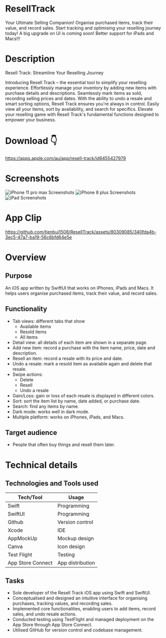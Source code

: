 # ResellTrack
Your Ultimate Selling Companion! Organise purchased items, track their value, and record sales. Start tracking and optimising your reselling journey today!
A big upgrade on UI is coming soon! Better support for iPads and Macs!!!

# Description

Resell Track: Streamline Your Reselling Journey

Introducing Resell Track – the essential tool to simplify your reselling experience. Effortlessly manage your inventory by adding new items with purchase details and descriptions. Seamlessly mark items as sold, recording selling prices and dates. With the ability to undo a resale and smart sorting options, Resell Track ensures you're always in control. Easily view all your items, sort by availability, and search for specifics. Elevate your reselling game with Resell Track's fundamental functions designed to empower your business.

# Download 👇

https://apps.apple.com/au/app/resell-track/id6455427979


# Screenshots

![iPhone 11 pro max Screenshots](https://github.com/tienbui1508/tienbui1508.github.io/blob/main/assets/images/resellTrack/resellTrack_iphone1.png)
![iPhone 8 plus Screenshots](https://github.com/tienbui1508/tienbui1508.github.io/blob/main/assets/images/resellTrack/resellTrack_iphone2.png)
![iPad Screenshots](https://github.com/tienbui1508/tienbui1508.github.io/blob/main/assets/images/resellTrack/resellTrack_ipad.png)


# App Clip



https://github.com/tienbui1508/ResellTrack/assets/80309085/340fda4b-3ec5-47a7-ba19-56c6bfd64e5e



# Overview

## Purpose

An iOS app written by SwiftUI that works on iPhones, iPads and Macs. It helps users organise purchased items, track their value, and record sales.

## Functionality

- Tab views: different tabs that show
  - Available items
  - Resold items
  - All items
- Detail view: all details of each item are shown in a separate page.
- Add new item: record a purchase with the item name, price, date and description.
- Resell an item: record a resale with its price and date.
- Undo a resale: mark a resold item as available again and delete that resale.
- Swipe actions:
  - Delete
  - Resell
  - Undo a resale
- Gain/Loss: gain or loss of each resale is displayed in different colors.
- Sort: sort the item list by name, date added, or purchase date.
- Search: find any items by name.
- Dark mode: works well in dark mode.
- Multiple platform: works on iPhones, iPads, and Macs.

## Target audience

- People that often buy things and resell them later.

# Technical details

## Technologies and Tools used

| **Tech/Tool**     | **Usage**        |
| ----------------- | ---------------- |
| Swift             | Programming      |
| SwiftUI           | Programming      |
| Github            | Version control  |
| Xcode             | IDE              |
| AppMockUp         | Mockup design    |
| Canva             | Icon design      |
| Test Flight       | Testing          |
| App Store Connect | App distribution |

## Tasks

- Sole developer of the Resell Track iOS app using Swift and SwiftUI.
- Conceptualised and designed an intuitive interface for organising purchases, tracking values, and recording sales.
- Implemented core functionalities, enabling users to add items, record sales, and undo resale actions.
- Conducted testing using TestFlight and managed deployment on the App Store through App Store Connect.
- Utilised GitHub for version control and codebase management.



